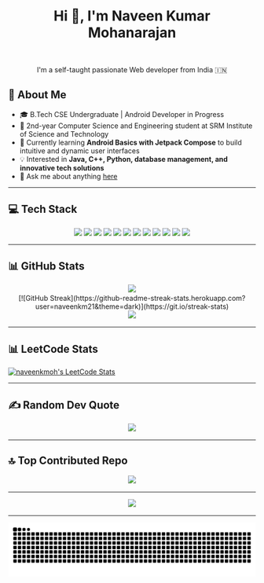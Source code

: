 <h1 align="center">Hi 👋, I'm Naveen Kumar Mohanarajan</h1>

<br />

<p align="center">I'm a self-taught passionate Web developer from India 🇮🇳</p>

## 🚀 About Me  
- 🎓 B.Tech CSE Undergraduate | Android Developer in Progress  
- 📌 2nd-year Computer Science and Engineering student at SRM Institute of Science and Technology  
- 📱 Currently learning **Android Basics with Jetpack Compose** to build intuitive and dynamic user interfaces  
- 💡 Interested in **Java, C++, Python, database management, and innovative tech solutions**  
- 💬 Ask me about anything [here](https://github.com/naveenkm21/naveenkm21/issues)

---

## 💻 Tech Stack  
<p align="center">
  <img src="https://img.shields.io/badge/c-%2300599C.svg?style=flat-square&logo=c&logoColor=white" />
  <img src="https://img.shields.io/badge/c++-%2300599C.svg?style=flat-square&logo=c%2B%2B&logoColor=white" />
  <img src="https://img.shields.io/badge/java-%23ED8B00.svg?style=flat-square&logo=openjdk&logoColor=white" />
  <img src="https://img.shields.io/badge/kotlin-%237F52FF.svg?style=flat-square&logo=kotlin&logoColor=white" />
  <img src="https://img.shields.io/badge/javascript-%23323330.svg?style=flat-square&logo=javascript&logoColor=%23F7DF1E" />
  <img src="https://img.shields.io/badge/python-3670A0?style=flat-square&logo=python&logoColor=ffdd54" />
  <img src="https://img.shields.io/badge/mysql-4479A1.svg?style=flat-square&logo=mysql&logoColor=white" />
  <img src="https://img.shields.io/badge/pandas-%23150458.svg?style=flat-square&logo=pandas&logoColor=white" />
  <img src="https://img.shields.io/badge/numpy-%23013243.svg?style=flat-square&logo=numpy&logoColor=white" />
  <img src="https://img.shields.io/badge/Matplotlib-%23ffffff.svg?style=flat-square&logo=Matplotlib&logoColor=black" />
  <img src="https://img.shields.io/badge/Keras-%23D00000.svg?style=flat-square&logo=Keras&logoColor=white" />
  <img src="https://img.shields.io/badge/TensorFlow-%23FF6F00.svg?style=flat-square&logo=TensorFlow&logoColor=white" />
</p>

---

## 📊 GitHub Stats  
<p align="center">
  <img src="https://github-readme-stats.vercel.app/api?username=naveenkm21&theme=monokai&hide_border=true&include_all_commits=true&count_private=true" />
  <br />
  [![GitHub Streak](https://github-readme-streak-stats.herokuapp.com?user=naveenkm21&theme=dark)](https://git.io/streak-stats)
  <br />
  <img src="https://github-readme-stats.vercel.app/api/top-langs/?username=naveenkm21&theme=monokai&hide_border=true&include_all_commits=true&count_private=true&layout=compact" />
</p>

---


## 📊 LeetCode Stats  
<p align="center">

  [![naveenkmoh's LeetCode Stats](https://leetcode-stats.vercel.app/api?username=naveenkmoh&theme=Dark)](https://github.com/JeremyTsaii/leetcode-stats)

</p>

---


## ✍️ Random Dev Quote  
<p align="center">
  <img src="https://quotes-github-readme.vercel.app/api?type=vertical&theme=gruvbox" />
</p>

---

## 🔝 Top Contributed Repo  
<p align="center">
  <img src="https://github-contributor-stats.vercel.app/api?username=naveenkm21&limit=5&theme=monokai&combine_all_yearly_contributions=true" />
</p>

---

<p align="center">
  <img src="https://visitcount.itsvg.in/api?id=naveenkm21&icon=7&color=1" />
  
</p>

---

<p align="center">
  <img src="https://github.com/naveenkm21/naveenkm21/blob/output/github-snake-dark.svg" />
</p>

